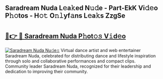 ## Saradream Nuda L𝚎a𝚔ed N𝚞𝚍e - Part-EkK Vi𝚍𝚎o P𝚑𝚘tos - H𝚘𝚝 O𝚗𝚕yf𝚊ns L𝚎a𝚔s ZzgSe

# <h2><a href="http://kf0e5i.oniu.top/?m=Saradream+Nuda">🔗👉 🔴 Saradream Nuda P𝚑ot𝚘𝚜 V𝚒d𝚎o</a></h2>

[![Saradream Nuda Nu𝚍e𝚜](https://i.imgur.com/0qMVB7G.gif)](http://kf0e5i.oniu.top/?m=Saradream+Nuda)
Virtual dance artist and web entertainer Saradream Nuda, celebrated for distributing dance and lifestyle inspiration through solo and collaborative performances and compact clips. Community leader Saradream Nuda, recognized for their leadership and dedication to improving their community.  

